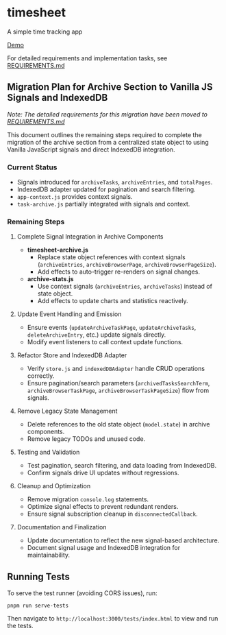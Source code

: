 # timesheet
A simple time tracking app

[Demo](https://peter-sharp.github.io/timesheet)

For detailed requirements and implementation tasks, see [REQUIREMENTS.md](./REQUIREMENTS.md)

## Migration Plan for Archive Section to Vanilla JS Signals and IndexedDB

*Note: The detailed requirements for this migration have been moved to [REQUIREMENTS.md](./REQUIREMENTS.md)*

This document outlines the remaining steps required to complete the migration of the archive section from a centralized state object to using Vanilla JavaScript signals and direct IndexedDB integration.

### Current Status

- Signals introduced for `archiveTasks`, `archiveEntries`, and `totalPages`.
- IndexedDB adapter updated for pagination and search filtering.
- `app-context.js` provides context signals.
- `task-archive.js` partially integrated with signals and context.

### Remaining Steps

1. Complete Signal Integration in Archive Components  
   - **timesheet-archive.js**  
     - Replace state object references with context signals (`archiveEntries`, `archiveBrowserPage`, `archiveBrowserPageSize`).  
     - Add effects to auto-trigger re-renders on signal changes.  
   - **archive-stats.js**  
     - Use context signals (`archiveEntries`, `archiveTasks`) instead of state object.  
     - Add effects to update charts and statistics reactively.  

2. Update Event Handling and Emission  
   - Ensure events (`updateArchiveTaskPage`, `updateArchiveTasks`, `deleteArchiveEntry`, etc.) update signals directly.  
   - Modify event listeners to call context update functions.  

3. Refactor Store and IndexedDB Adapter  
   - Verify `store.js` and `indexedDBAdapter` handle CRUD operations correctly.  
   - Ensure pagination/search parameters (`archivedTasksSearchTerm`, `archiveBrowserTaskPage`, `archiveBrowserTaskPageSize`) flow from signals.  

4. Remove Legacy State Management  
   - Delete references to the old state object (`model.state`) in archive components.  
   - Remove legacy TODOs and unused code.  

5. Testing and Validation  
   - Test pagination, search filtering, and data loading from IndexedDB.  
   - Confirm signals drive UI updates without regressions.  

6. Cleanup and Optimization  
   - Remove migration `console.log` statements.  
   - Optimize signal effects to prevent redundant renders.  
   - Ensure signal subscription cleanup in `disconnectedCallback`.  

7. Documentation and Finalization  
   - Update documentation to reflect the new signal-based architecture.  
   - Document signal usage and IndexedDB integration for maintainability.

## Running Tests

To serve the test runner (avoiding CORS issues), run:
```
pnpm run serve-tests
```
Then navigate to `http://localhost:3000/tests/index.html` to view and run the tests.
